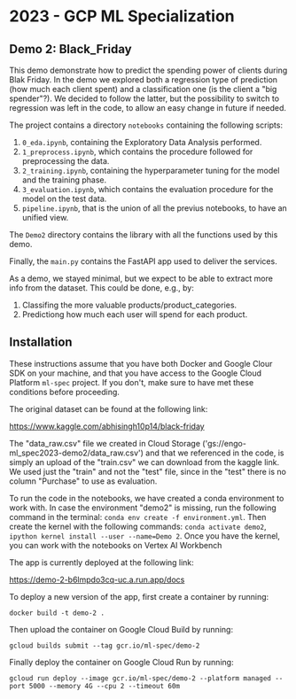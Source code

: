# 2023 - GCP ML Specialization
## Demo 2: Black_Friday

This demo demonstrate how to predict the spending power of clients during Blak Friday. In the demo we explored both a regression type of prediction (how much each client spent) and a classification one (is the client a "big spender"?). We decided to follow the latter, but the possibility to switch to regression was left in the code, to allow an easy change in future if needed.

The project contains a directory `notebooks` containing the following scripts:
1. `0_eda.ipynb`, containing the Exploratory Data Analysis performed.
2. `1_preprocess.ipynb`, which contains the procedure followed for preprocessing the data.
3. `2_training.ipynb`, containing the hyperparameter tuning for the model and the training phase.
4. `3_evaluation.ipynb`, which contains the evaluation procedure for the model on the test data.
5. `pipeline.ipynb`, that is the union of all the previus notebooks, to have an unified view.

The `Demo2` directory contains the library with all the functions used by this demo.

Finally, the `main.py` contains the FastAPI app used to deliver the services.

As a demo, we stayed minimal, but we expect to be able to extract more info from the dataset. This could be done, e.g., by:
1. Classifing the more valuable products/product_categories.
2. Predictiong how much each user will spend for each product.


## Installation

These instructions assume that you have both Docker and Google Clour SDK on your machine, and that you have access to the Google Cloud Platform `ml-spec` project. If you don't, make sure to have met these conditions before proceeding.

The original dataset can be found at the following link:

https://www.kaggle.com/abhisingh10p14/black-friday

The "data_raw.csv" file we created in Cloud Storage ('gs://engo-ml_spec2023-demo2/data_raw.csv') and that we referenced in the code, is simply an upload of the "train.csv" we can download from the kaggle link.
We used just the "train" and not the "test" file, since in the "test" there is no column "Purchase" to use as evaluation. 

To run the code in the notebooks, we have created a conda environment to work with. In case the environment "demo2" is missing, run the following command in the terminal: `conda env create -f environment.yml`. Then create the kernel with the following commands: `conda activate demo2`, `ipython kernel install --user --name=Demo 2`. Once you have the kernel, you can work with the notebooks on Vertex AI Workbench

The app is currently deployed at the following link:

https://demo-2-b6lmpdo3cq-uc.a.run.app/docs

To deploy a new version of the app, first create a container by running:

```docker build -t demo-2 .```

Then upload the container on Google Cloud Build by running:

```gcloud builds submit --tag gcr.io/ml-spec/demo-2```

Finally deploy the container on Google Cloud Run by running:

```gcloud run deploy --image gcr.io/ml-spec/demo-2 --platform managed --port 5000 --memory 4G --cpu 2 --timeout 60m```